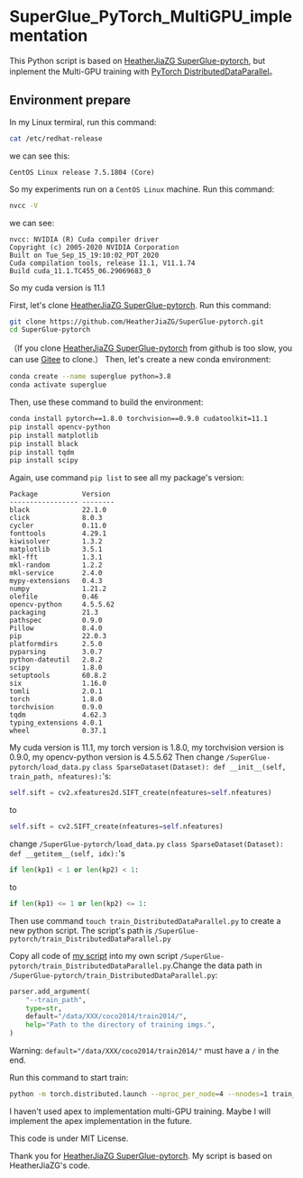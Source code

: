# SuperGlue_PyTorch_MultiGPU_implementation

This Python script is based on [HeatherJiaZG SuperGlue-pytorch](https://github.com/HeatherJiaZG/SuperGlue-pytorch), but inplement the Multi-GPU training with [PyTorch DistributedDataParallel](https://pytorch.org/docs/1.8.0/generated/torch.nn.parallel.DistributedDataParallel.htmls)。

## Environment prepare
In my Linux termiral, run this command:
``` bash
cat /etc/redhat-release
```
we can see this:
```
CentOS Linux release 7.5.1804 (Core)
```
So my experiments run on a `CentOS Linux` machine.
Run this command:
``` bash
nvcc -V
```
we can see:
```
nvcc: NVIDIA (R) Cuda compiler driver
Copyright (c) 2005-2020 NVIDIA Corporation
Built on Tue_Sep_15_19:10:02_PDT_2020
Cuda compilation tools, release 11.1, V11.1.74
Build cuda_11.1.TC455_06.29069683_0
```
So my cuda version is 11.1

First, let's clone [HeatherJiaZG SuperGlue-pytorch](https://github.com/HeatherJiaZG/SuperGlue-pytorch). Run this command:
``` bash
git clone https://github.com/HeatherJiaZG/SuperGlue-pytorch.git
cd SuperGlue-pytorch
```
（If you clone [HeatherJiaZG SuperGlue-pytorch](https://github.com/HeatherJiaZG/SuperGlue-pytorch) from github is too slow, you can use [Gitee](https://gitee.com/) to clone.）
Then, let's create a new conda environment:
``` bash
conda create --name superglue python=3.8
conda activate superglue
```
Then, use these command to build the environment:
``` bash
conda install pytorch==1.8.0 torchvision==0.9.0 cudatoolkit=11.1
pip install opencv-python
pip install matplotlib
pip install black
pip install tqdm
pip install scipy
```
Again, use command `pip list` to see all my package's version:
```
Package           Version
----------------- --------
black             22.1.0
click             8.0.3
cycler            0.11.0
fonttools         4.29.1
kiwisolver        1.3.2
matplotlib        3.5.1
mkl-fft           1.3.1
mkl-random        1.2.2
mkl-service       2.4.0
mypy-extensions   0.4.3
numpy             1.21.2
olefile           0.46
opencv-python     4.5.5.62
packaging         21.3
pathspec          0.9.0
Pillow            8.4.0
pip               22.0.3
platformdirs      2.5.0
pyparsing         3.0.7
python-dateutil   2.8.2
scipy             1.8.0
setuptools        60.8.2
six               1.16.0
tomli             2.0.1
torch             1.8.0
torchvision       0.9.0
tqdm              4.62.3
typing_extensions 4.0.1
wheel             0.37.1
```
My cuda version is 11.1, my torch version is 1.8.0, my torchvision version is 0.9.0, my opencv-python version is 4.5.5.62
Then change `/SuperGlue-pytorch/load_data.py` `class SparseDataset(Dataset): def __init__(self, train_path, nfeatures):`'s:
``` python
self.sift = cv2.xfeatures2d.SIFT_create(nfeatures=self.nfeatures)
```
to
``` python
self.sift = cv2.SIFT_create(nfeatures=self.nfeatures)
```
change `/SuperGlue-pytorch/load_data.py` `class SparseDataset(Dataset): def __getitem__(self, idx):`'s
``` python
if len(kp1) < 1 or len(kp2) < 1:
```
to
``` python
if len(kp1) <= 1 or len(kp2) <= 1:
```
Then use command `touch train_DistributedDataParallel.py` to create a new python script. The script's path is `/SuperGlue-pytorch/train_DistributedDataParallel.py`

Copy all code of [my script](https://github.com/Jazihars/SuperGlue_PyTorch_MultiGPU_implementation/blob/main/train_DistributedDataParallel.py) into my own script `/SuperGlue-pytorch/train_DistributedDataParallel.py`.Change the data path in `/SuperGlue-pytorch/train_DistributedDataParallel.py`:
``` python
parser.add_argument(
    "--train_path",
    type=str,
    default="/data/XXX/coco2014/train2014/",
    help="Path to the directory of training imgs.",
)
```
Warning: `default="/data/XXX/coco2014/train2014/"` must have a `/` in the end.

Run this command to start train:
``` bash
python -m torch.distributed.launch --nproc_per_node=4 --nnodes=1 train_DistributedDataParallel.py
```

I haven't used apex to implementation multi-GPU training. Maybe I will implement the apex implementation in the future.

This code is under MIT License.

Thank you for [HeatherJiaZG SuperGlue-pytorch](https://github.com/HeatherJiaZG/SuperGlue-pytorch). My script is based on HeatherJiaZG's code.